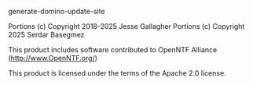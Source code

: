 generate-domino-update-site

Portions (c) Copyright 2018-2025 Jesse Gallagher
Portions (c) Copyright 2025 Serdar Basegmez

This product includes software contributed to
OpenNTF Alliance (http://www.OpenNTF.org/)

This product is licensed under the terms of the Apache 2.0 license.